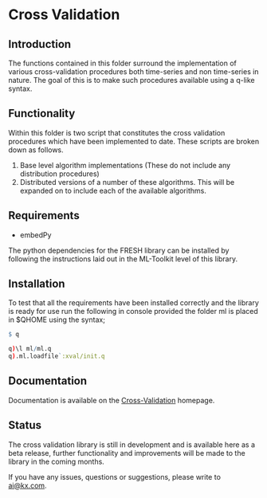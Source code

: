 # Cross Validation
## Introduction

The functions contained in this folder surround the implementation of various cross-validation procedures both time-series and non time-series in nature. The goal of this is to make such procedures available using a q-like syntax.

## Functionality
Within this folder is two script that constitutes the cross validation procedures which have been implemented to date. These scripts are broken down as follows.

1. Base level algorithm implementations (These do not include any distribution procedures)
2. Distributed versions of a number of these algorithms. This will be expanded on to include each of the available algorithms.

## Requirements

- embedPy

The python dependencies for the FRESH library can be installed by following the instructions laid out in the ML-Toolkit level of this library.

## Installation

To test that all the requirements have been installed correctly and the library is ready for use run the following in console provided the folder ml is placed in $QHOME using the syntax;
```q
$ q

q)\l ml/ml.q
q).ml.loadfile`:xval/init.q
```

## Documentation

Documentation is available on the [Cross-Validation](https://code.kx.com/q/ml/toolkit/utils/) homepage.

## Status

The cross validation library is still in development and is available here as a beta release, further functionality and improvements will be made to the library in the coming months.

If you have any issues, questions or suggestions, please write to ai@kx.com.
